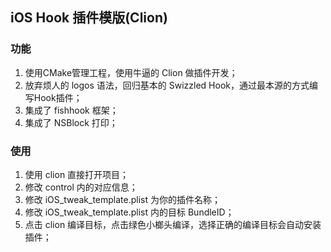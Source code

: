 ## iOS Hook 插件模版(Clion)

### 功能
1. 使用CMake管理工程，使用牛逼的 Clion 做插件开发；
2. 放弃烦人的 logos 语法，回归基本的 Swizzled Hook，通过最本源的方式编写Hook插件；
3. 集成了 fishhook 框架；
4. 集成了 NSBlock 打印；

### 使用
1. 使用 clion 直接打开项目；
2. 修改 control 内的对应信息；
3. 修改 iOS_tweak_template.plist 为你的插件名称；
4. 修改 iOS_tweak_template.plist 内的目标 BundleID；
5. 点击 clion 编译目标，点击绿色小榔头编译，选择正确的编译目标会自动安装插件；